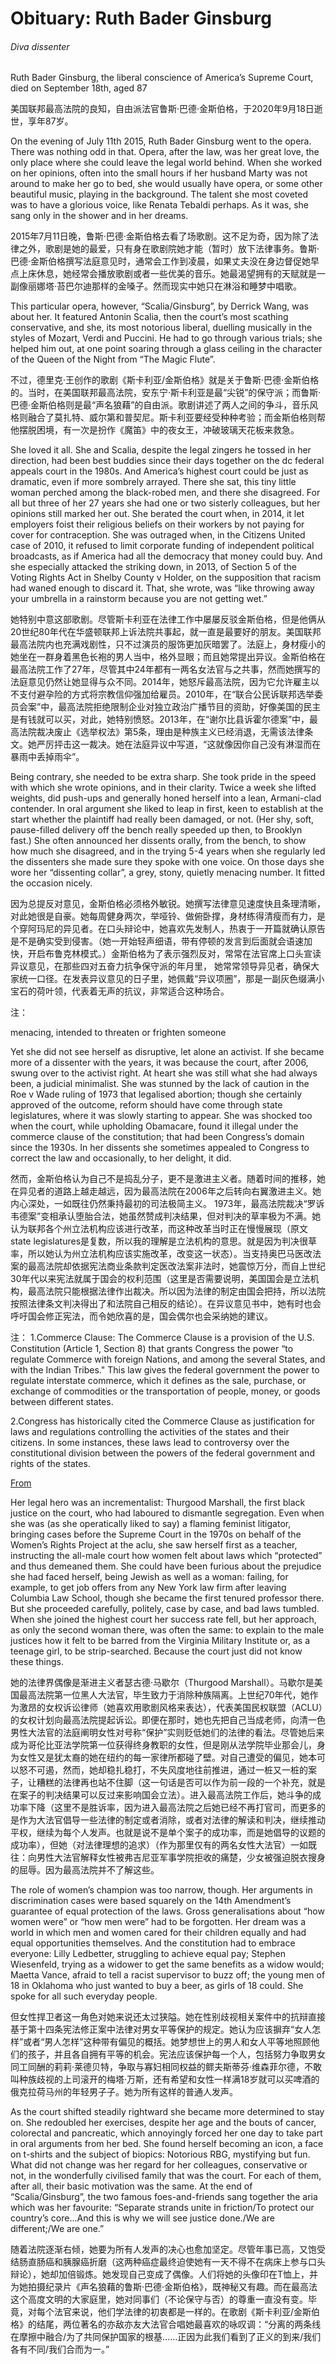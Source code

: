 # Obituary: Ruth Bader Ginsburg

###### Diva dissenter

Ruth Bader Ginsburg, the liberal conscience of America’s Supreme Court, died on September 18th, aged 87

美国联邦最高法院的良知，自由派法官鲁斯·巴德·金斯伯格，于2020年9月18日逝世，享年87岁。

On the evening of July 11th 2015, Ruth Bader Ginsburg went to the opera. There was nothing odd in that. Opera, after the law, was her great love, the only place where she could leave the legal world behind. When she worked on her opinions, often into the small hours if her husband Marty was not around to make her go to bed, she would usually have opera, or some other beautiful music, playing in the background. The talent she most coveted was to have a glorious voice, like Renata Tebaldi perhaps. As it was, she sang only in the shower and in her dreams.



2015年7月11日晚，鲁斯·巴德·金斯伯格去看了场歌剧。这不足为奇，因为除了法律之外，歌剧是她的最爱，只有身在歌剧院她才能（暂时）放下法律事务。鲁斯·巴德·金斯伯格撰写法庭意见时，通常会工作到凌晨，如果丈夫没在身边督促她早点上床休息，她经常会播放歌剧或者一些优美的音乐。她最渴望拥有的天赋就是一副像丽娜塔·苔巴尔迪那样的金嗓子。然而现实中她只在淋浴和睡梦中唱歌。



This particular opera, however, “Scalia/Ginsburg”, by Derrick Wang, was about her. It featured Antonin Scalia, then the court’s most scathing conservative, and she, its most notorious liberal, duelling musically in the styles of Mozart, Verdi and Puccini. He had to go through various trials; she helped him out, at one point soaring through a glass ceiling in the character of the Queen of the Night from “The Magic Flute”.



不过，德里克·王创作的歌剧《斯卡利亚/金斯伯格》就是关于鲁斯·巴德·金斯伯格的。当时，在美国联邦最高法院，安东宁·斯卡利亚是最“尖锐”的保守派；而鲁斯·巴德·金斯伯格则是最“声名狼藉”的自由派。歌剧讲述了两人之间的争斗，音乐风格则融合了莫扎特、威尔第和普契尼。斯卡利亚要经受种种考验；而金斯伯格则帮他摆脱困境，有一次是扮作《魔笛》中的夜女王，冲破玻璃天花板来救急。



She loved it all. She and Scalia, despite the legal zingers he tossed in her direction, had been best buddies since their days together on the dc federal appeals court in the 1980s. And America’s highest court could be just as dramatic, even if more sombrely arrayed. There she sat, this tiny little woman perched among the black-robed men, and there she disagreed. For all but three of her 27 years she had one or two sisterly colleagues, but her opinions still marked her out. She berated the court when, in 2014, it let employers foist their religious beliefs on their workers by not paying for cover for contraception. She was outraged when, in the Citizens United case of 2010, it refused to limit corporate funding of independent political broadcasts, as if America had all the democracy that money could buy. And she especially attacked the striking down, in 2013, of Section 5 of the Voting Rights Act in Shelby County v Holder, on the supposition that racism had waned enough to discard it. That, she wrote, was “like throwing away your umbrella in a rainstorm because you are not getting wet.”



她特别中意这部歌剧。尽管斯卡利亚在法律工作中屡屡反驳金斯伯格，但是他俩从20世纪80年代在华盛顿联邦上诉法院共事起，就一直是最要好的朋友。美国联邦最高法院内也充满戏剧性，只不过演员的服饰更加灰暗罢了。法庭上，身材瘦小的她坐在一群身着黑色长袍的男人当中，格外显眼；而且她常提出异议。金斯伯格在最高法院工作了27年，尽管其中24年都有一两名女法官与之共事，然而她撰写的法庭意见仍然让她显得与众不同。2014年，她怒斥最高法院，因为它允许雇主以不支付避孕险的方式将宗教信仰强加给雇员。2010年，在“联合公民诉联邦选举委员会案”中，最高法院拒绝限制企业对独立政治广播节目的资助，好像美国的民主是有钱就可以买，对此，她特别愤怒。2013年，在“谢尔比县诉霍尔德案”中，最高法院裁决废止《选举权法》第5条，理由是种族主义已经消退，无需该法律条文。她严厉抨击这一裁决。她在法庭异议中写道，“这就像因你自己没有淋湿而在暴雨中丢掉雨伞”。



Being contrary, she needed to be extra sharp. She took pride in the speed with which she wrote opinions, and in their clarity. Twice a week she lifted weights, did push-ups and generally honed herself into a lean, Armani-clad contender. In oral argument she liked to leap in first, keen to establish at the start whether the plaintiff had really been damaged, or not. (Her shy, soft, pause-filled delivery off the bench really speeded up then, to Brooklyn fast.) She often announced her dissents orally, from the bench, to show how much she disagreed, and in the trying 5-4 years when she regularly led the dissenters she made sure they spoke with one voice. On those days she wore her “dissenting collar”, a grey, stony, quietly menacing number. It fitted the occasion nicely.



因为总提反对意见，金斯伯格必须格外敏锐。她撰写法律意见速度快且条理清晰，对此她很是自豪。她每周健身两次，举哑铃、做俯卧撑，身材练得清瘦而有力，是个穿阿玛尼的异见者。在口头辩论中，她喜欢先发制人，热衷于一开篇就确认原告是不是确实受到侵害。（她一开始轻声细语，带有停顿的发言到后面就会语速加快，开启布鲁克林模式。）金斯伯格为了表示强烈反对，常常在法官席上口头宣读异议意见，在那些四对五奋力抗争保守派的年月里， 她常常领导异见者，确保大家统一口径。在发表异议意见的日子里，她佩戴“异议项圈”，那是一副灰色缀满小宝石的荷叶领，代表着无声的抗议，非常适合这种场合。



注：

menacing, intended to threaten or frighten someone



Yet she did not see herself as disruptive, let alone an activist. If she became more of a dissenter with the years, it was because the court, after 2006, swung over to the activist right. At heart she was still what she had always been, a judicial minimalist. She was stunned by the lack of caution in the Roe v Wade ruling of 1973 that legalised abortion; though she certainly approved of the outcome, reform should have come through state legislatures, where it was slowly starting to appear. She was shocked too when the court, while upholding Obamacare, found it illegal under the commerce clause of the constitution; that had been Congress’s domain since the 1930s. In her dissents she sometimes appealed to Congress to correct the law and occasionally, to her delight, it did.



然而，金斯伯格认为自己不是捣乱分子，更不是激进主义者。随着时间的推移，她在异见者的道路上越走越远，因为最高法院在2006年之后转向右翼激进主义。她内心深处，一如既往仍然秉持最初的司法极简主义。 1973年，最高法院裁决“罗诉韦德案”变相承认堕胎合法，她虽然赞成判决结果，但对判决的草率极为不满。她认为联邦各个州立法机构应该进行改革，而这种改革当时正在慢慢展现（原文state legislatures是复数，所以我的理解是立法机构的意思。就是因为判决很草率，所以她认为州立法机构应该实施改革，改变这一状态）。当支持奥巴马医改法案的最高法院却依据宪法商业条款判定医改法案非法时，她震惊万分，而自上世纪30年代以来宪法就属于国会的权利范围（这里是否需要说明，美国国会是立法机构，最高法院只能根据法律作出裁决。所以因为法律的制定由国会把持，所以法院按照法律条文判决得出了和法院自己相反的结论）。在异议意见书中，她有时也会呼吁国会修正宪法，而令她欣喜的是，国会偶尔也会采纳她的建议。



注：
1.Commerce Clause: The Commerce Clause is a provision of the U.S. Constitution (Article 1, Section 8) that grants Congress the power “to regulate Commerce with foreign Nations, and among the several States, and with the Indian Tribes." This law gives the federal government the power to regulate interstate commerce, which it defines as the sale, purchase, or exchange of commodities or the transportation of people, money, or goods between different states. 

2.Congress has historically cited the Commerce Clause as justification for laws and regulations controlling the activities of the states and their citizens. In some instances, these laws lead to controversy over the constitutional division between the powers of the federal government and rights of the states.

[From](https://www.thoughtco.com/commerce-clause-meaning-and-applications-4583839)



Her legal hero was an incrementalist: Thurgood Marshall, the first black justice on the court, who had laboured to dismantle segregation. Even when she was (as she operatically liked to say) a flaming feminist litigator, bringing cases before the Supreme Court in the 1970s on behalf of the Women’s Rights Project at the aclu, she saw herself first as a teacher, instructing the all-male court how women felt about laws which “protected” and thus demeaned them. She could have been furious about the prejudice she had faced herself, being Jewish as well as a woman: failing, for example, to get job offers from any New York law firm after leaving Columbia Law School, though she became the first tenured professor there. But she proceeded carefully, politely, case by case, and bad laws tumbled. When she joined the highest court her success rate fell, but her approach, as only the second woman there, was often the same: to explain to the male justices how it felt to be barred from the Virginia Military Institute or, as a teenage girl, to be strip-searched. Because the court just did not know these things.



她的法律界偶像是渐进主义者瑟古德·马歇尔（Thurgood Marshall）。马歇尔是美国最高法院第一位黑人大法官，毕生致力于消除种族隔离。上世纪70年代，她作为激昂的女权诉讼律师（她喜欢用歌剧风格来表达），代表美国民权联盟（ACLU）的女权计划向最高法院提起诉讼。即便在那时，她也先把自己当成老师，向清一色男性大法官的法庭阐明女性对号称“保护”实则贬低她们的法律的看法。尽管她后来成为哥伦比亚法学院第一位获得终身教职的女性，但是刚从法学院毕业那会儿，身为女性又是犹太裔的她在纽约的每一家律所都碰了壁。对自己遭受的偏见，她本可以怒不可遏，然而，她却稳扎稳打，不失风度地往前推进，通过一桩又一桩的案子，让糟糕的法律再也站不住脚（这一句话是否可以作为前一段的一个补充，就是在案子的判决结果可以反过来影响国会立法）。进入最高法院工作后，她斗争的成功率下降（这里不是胜诉率，因为进入最高法院之后她已经不再打官司，而更多的是作为大法官倡导一些法律的制定或者消除，或者对法律的解读和判决，继续推动平权，继续为每个人发声。也就是说不是单个案子的成功率，而是她倡导的议题的成功率），但她（对法律理想的追求）（作为那里仅有的两名女性大法官）一如既往：向男性大法官解释女性被弗吉尼亚军事学院拒收的痛楚，少女被强迫脱衣搜身的屈辱。因为最高法院并不了解这些。



The role of women’s champion was too narrow, though. Her arguments in discrimination cases were based squarely on the 14th Amendment’s guarantee of equal protection of the laws. Gross generalisations about “how women were” or “how men were” had to be forgotten. Her dream was a world in which men and women cared for their children equally and had equal opportunities themselves. And the constitution had to embrace everyone: Lilly Ledbetter, struggling to achieve equal pay; Stephen Wiesenfeld, trying as a widower to get the same benefits as a widow would; Maetta Vance, afraid to tell a racist supervisor to buzz off; the young men of 18 in Oklahoma who just wanted to buy a beer, as girls of 18 could. She spoke for all such everyday people.



但女性捍卫者这一角色对她来说还太过狭隘。她在性别歧视相关案件中的抗辩直接基于第十四条宪法修正案中法律对男女平等保护的规定。她认为应该摒弃“女人怎样”或者“男人怎样”这种带有偏见的概括。她梦想世上的男人和女人平等地照顾他们的孩子，并且各自拥有平等的机会。宪法应该保护每一个人，包括努力争取男女同工同酬的莉莉·莱德贝特，争取与寡妇相同权益的鳏夫斯蒂芬·维森菲尔德，不敢叫种族歧视的上司滚开的梅塔·万斯，还有希望和女性一样满18岁就可以买啤酒的俄克拉荷马州的年轻男子子。她为所有这样的普通人发声。



As the court shifted steadily rightward she became more determined to stay on. She redoubled her exercises, despite her age and the bouts of cancer, colorectal and pancreatic, which annoyingly forced her one day to take part in oral arguments from her bed. She found herself becoming an icon, a face on t-shirts and the subject of biopics: Notorious RBG, mystifying but fun. What did not change was her regard for her colleagues, conservative or not, in the wonderfully civilised family that was the court. For each of them, after all, their basic motivation was the same. At the end of “Scalia/Ginsburg”, the two famous foes-and-friends sang together the aria which was her favourite: “Separate strands unite in friction/To protect our country’s core...And this is why we will see justice done./We are different;/We are one.”



随着法院逐渐右倾，她要为所有人发声的决心也愈加坚定。尽管年事已高，又饱受结肠直肠癌和胰腺癌折磨（这两种癌症最终迫使她有一天不得不在病床上参与口头辩论），她却加倍锻炼。她发现自己变成了偶像。人们将她的头像印在T恤上，并为她拍摄纪录片《声名狼藉的鲁斯·巴德·金斯伯格》，既神秘又有趣。而在最高法这个高度文明的大家庭里，她对同事们（不论保守与否）的尊重一直没有变。毕竟，对每个法官来说，他们学法律的初衷都是一样的。在歌剧《斯卡利亚/金斯伯格》的结尾，两位著名的亦敌亦友大法官合唱她最喜欢的咏叹调：“分离的两条线在摩擦中融合/为了共同保护国家的根基……正因为此我们看到了正义的到来/我们各有不同/我们合而为一。”
